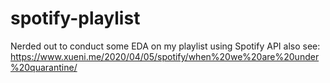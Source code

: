# spotify-playlist

Nerded out to conduct some EDA on my playlist using Spotify API 
also see: https://www.xueni.me/2020/04/05/spotify/when%20we%20are%20under%20quarantine/
